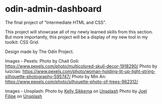 # odin-admin-dashboard

The final project of "Intermediate HTML and CSS".

This project will showcase all of my newly learned skills from this section. But more importantly, this project will be a display of my new tool in my toolkit: CSS Grid.

Design made by The Odin Project.

Images - Pexels:
Photo by Chait Goli: https://www.pexels.com/photo/multicolored-skull-decor-1918290/
Photo by luizclas: https://www.pexels.com/photo/woman-holding-lit-up-light-string-silhouette-photography-595747/
Photo by Min An: https://www.pexels.com/photo/silhouette-photo-of-trees-962312/

Images - Unsplash:
Photo by [Kelly Sikkema](https://unsplash.com/@kellysikkema?utm_content=creditCopyText&utm_medium=referral&utm_source=unsplash) on [Unsplash](https://unsplash.com/photos/yellow-sunflower-in-close-up-photography-YXWoEn5uOvg?utm_content=creditCopyText&utm_medium=referral&utm_source=unsplash)
Photo by [Joel Filipe](https://unsplash.com/@joelfilip?utm_content=creditCopyText&utm_medium=referral&utm_source=unsplash) on [Unsplash](https://unsplash.com/photos/multicolored-abstract-painting-QwoNAhbmLLo?utm_content=creditCopyText&utm_medium=referral&utm_source=unsplash)